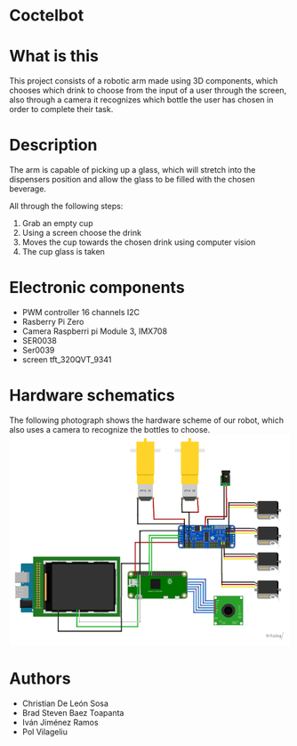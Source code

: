 # Coctelbot
# What is this
This project consists of a robotic arm made using 3D components, which chooses which drink to choose from the input of a user through the screen, also through a camera it recognizes which bottle the user has chosen in order to complete their task.

# Description
The arm is capable of picking up a glass, which will stretch into the dispensers position and allow the glass to be filled with the chosen beverage.

All through the following steps:
1. Grab an empty cup
2. Using a screen choose the drink
3. Moves the cup towards the chosen drink using computer vision
4. The cup glass is taken

# Electronic components
- PWM controller 16 channels I2C
- Rasberry Pi Zero
- Camera  Raspberri pi Module 3, IMX708
- SER0038
- Ser0039
- screen tft_320QVT_9341

# Hardware schematics
The following photograph shows the hardware scheme of our robot, which also uses a camera to recognize the bottles to choose.
![hardwareScheme](https://github.com/murtion/coctelbot/blob/main/Esquema%20HW.png)




# Authors 
- Christian De León Sosa 
- Brad Steven Baez Toapanta
- Iván Jiménez Ramos
- Pol Vilageliu
